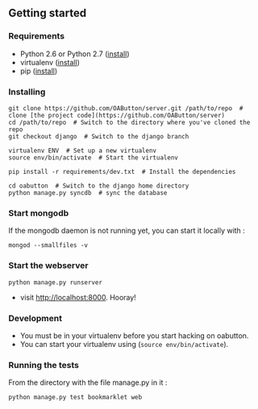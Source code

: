 ## Getting started

### Requirements

 * Python 2.6 or Python 2.7 ([install](http://www.python.org/getit/))
 * virtualenv ([install](https://pypi.python.org/pypi/virtualenv))
 * pip ([install](http://www.pip-installer.org/en/latest/installing.html))

### Installing

```
git clone https://github.com/OAButton/server.git /path/to/repo  # clone [the project code](https://github.com/OAButton/server)
cd /path/to/repo  # Switch to the directory where you've cloned the repo
git checkout django  # Switch to the django branch

virtualenv ENV  # Set up a new virtualenv
source env/bin/activate  # Start the virtualenv

pip install -r requirements/dev.txt  # Install the dependencies

cd oabutton  # Switch to the django home directory
python manage.py syncdb  # sync the database
```


### Start mongodb

If the mongodb daemon is not running yet, you can start it locally
with :
```
mongod --smallfiles -v
```


### Start the webserver

```
python manage.py runserver
```

 * visit <http://localhost:8000>. Hooray!

### Development

 * You must be in your virtualenv before you start hacking on oabutton.  
 * You can start your virtualenv using (`source env/bin/activate`).


### Running the tests

From the directory with the file manage.py in it :
```
python manage.py test bookmarklet web
```
